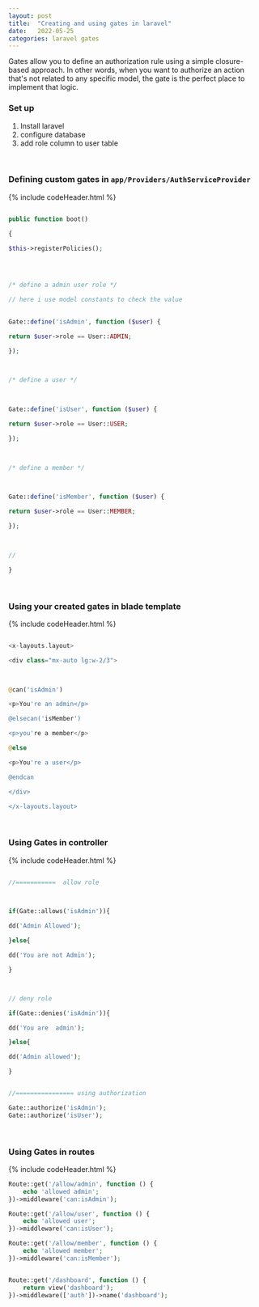 ```yaml
---
layout: post
title:  "Creating and using gates in laravel"
date:   2022-05-25 
categories: laravel gates
---
```



Gates allow you to define an authorization rule using a simple closure-based approach. In other words, when you want to authorize an action that's not related to any specific model, the gate is the perfect place to implement that logic.


### Set up

1. Install laravel
2. configure database
3. add role column to user table

<br>

### Defining custom gates in  `app/Providers/AuthServiceProvider`


{% include codeHeader.html %}
```php

public function boot()

{

$this->registerPolicies();

  
  

/* define a admin user role */

// here i use model constants to check the value
  

Gate::define('isAdmin', function ($user) {

return $user->role == User::ADMIN;

});

  

/* define a user */

  

Gate::define('isUser', function ($user) {

return $user->role == User::USER;

});

  

/* define a member */

  

Gate::define('isMember', function ($user) {

return $user->role == User::MEMBER;

});

  

//

}
```

<br>

### Using your created gates in blade template

{% include codeHeader.html %}
```php

<x-layouts.layout>

<div class="mx-auto lg:w-2/3">

  

@can('isAdmin')

<p>You're an admin</p>

@elsecan('isMember')

<p>you're a member</p>

@else

<p>You're a user</p>

@endcan

</div>

</x-layouts.layout>

```

<br>

###  Using Gates in controller

{% include codeHeader.html %}
```php

//===========  allow role

  

if(Gate::allows('isAdmin')){

dd('Admin Allowed');

}else{

dd('You are not Admin');

}



// deny role

if(Gate::denies('isAdmin')){

dd('You are  admin');

}else{

dd('Admin allowed');

}


//================ using authorization

Gate::authorize('isAdmin');
Gate::authorize('isUser');
```

<br>

### Using Gates in routes

{% include codeHeader.html %}
```php
Route::get('/allow/admin', function () {
    echo 'allowed admin';
})->middleware('can:isAdmin');

Route::get('/allow/user', function () {
    echo 'allowed user';
})->middleware('can:isUser');

Route::get('/allow/member', function () {
    echo 'allowed member';
})->middleware('can:isMember');


Route::get('/dashboard', function () {
    return view('dashboard');
})->middleware(['auth'])->name('dashboard');


```